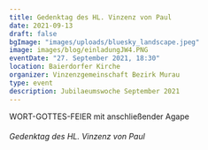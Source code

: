 ```yaml
---
title: Gedenktag des HL. Vinzenz von Paul
date: 2021-09-13
draft: false
bgImage: "images/uploads/bluesky_landscape.jpeg"
image: images/blog/einladungJW4.PNG
eventDate: "27. September 2021, 18:30"
location: Baierdorfer Kirche
organizer: Vinzenzgemeinschaft Bezirk Murau
type: event
description: Jubilaeumswoche September 2021
---
```


WORT-GOTTES-FEIER mit anschließender Agape

<!--more-->
###### Gedenktag des HL. Vinzenz von Paul

